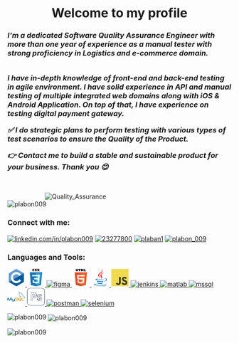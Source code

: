 <h1 align="center">Welcome to my profile</h1>
<h3 align="Left"><i>I'm a dedicated Software Quality Assurance Engineer with more than one year of experience as a manual tester with strong proficiency in Logistics and e-commerce domain.

<br>I have in-depth knowledge of front-end and back-end testing in agile environment. I have solid experience in API and manual testing of multiple integrated web domains along with iOS & Android Application. On top of that, I have experience on testing digital payment gateway.

✅ I do strategic plans to perform testing with various types of test scenarios to ensure the Quality of the Product.

👉 Contact me to build a stable and sustainable product for your business. Thank you 😊</i></h3> <br>

<img align="right" alt="Quality_Assurance" width="420" src="https://www.specbee.com/sites/default/files/inline-images/Software-Testing.jpg">

<p align="left"> <img src="https://komarev.com/ghpvc/?username=plabon009&label=Profile%20views&color=0e75b6&style=flat" alt="plabon009" /> </p>

<h3 align="left">Connect with me:</h3>
<p align="left">
<a href="https://linkedin.com/in/linkedin.com/in/plabon009" target="blank"><img align="center" src="https://raw.githubusercontent.com/rahuldkjain/github-profile-readme-generator/master/src/images/icons/Social/linked-in-alt.svg" alt="linkedin.com/in/plabon009" height="30" width="40" /></a>
<a href="https://stackoverflow.com/users/23277800" target="blank"><img align="center" src="https://raw.githubusercontent.com/rahuldkjain/github-profile-readme-generator/master/src/images/icons/Social/stack-overflow.svg" alt="23277800" height="30" width="40" /></a>
<a href="https://fb.com/plaban1" target="blank"><img align="center" src="https://raw.githubusercontent.com/rahuldkjain/github-profile-readme-generator/master/src/images/icons/Social/facebook.svg" alt="plaban1" height="30" width="40" /></a>
<a href="https://instagram.com/plabon_009" target="blank"><img align="center" src="https://raw.githubusercontent.com/rahuldkjain/github-profile-readme-generator/master/src/images/icons/Social/instagram.svg" alt="plabon_009" height="30" width="40" /></a>
</p>

<h3 align="left">Languages and Tools:</h3>
<p align="left"> <a href="https://www.cprogramming.com/" target="_blank" rel="noreferrer"> <img src="https://raw.githubusercontent.com/devicons/devicon/master/icons/c/c-original.svg" alt="c" width="40" height="40"/> </a> <a href="https://www.w3schools.com/css/" target="_blank" rel="noreferrer"> <img src="https://raw.githubusercontent.com/devicons/devicon/master/icons/css3/css3-original-wordmark.svg" alt="css3" width="40" height="40"/> </a> <a href="https://www.figma.com/" target="_blank" rel="noreferrer"> <img src="https://www.vectorlogo.zone/logos/figma/figma-icon.svg" alt="figma" width="40" height="40"/> </a> <a href="https://www.w3.org/html/" target="_blank" rel="noreferrer"> <img src="https://raw.githubusercontent.com/devicons/devicon/master/icons/html5/html5-original-wordmark.svg" alt="html5" width="40" height="40"/> </a> <a href="https://www.java.com" target="_blank" rel="noreferrer"> <img src="https://raw.githubusercontent.com/devicons/devicon/master/icons/java/java-original.svg" alt="java" width="40" height="40"/> </a> <a href="https://developer.mozilla.org/en-US/docs/Web/JavaScript" target="_blank" rel="noreferrer"> <img src="https://raw.githubusercontent.com/devicons/devicon/master/icons/javascript/javascript-original.svg" alt="javascript" width="40" height="40"/> </a> <a href="https://www.jenkins.io" target="_blank" rel="noreferrer"> <img src="https://www.vectorlogo.zone/logos/jenkins/jenkins-icon.svg" alt="jenkins" width="40" height="40"/> </a> <a href="https://www.mathworks.com/" target="_blank" rel="noreferrer"> <img src="https://upload.wikimedia.org/wikipedia/commons/2/21/Matlab_Logo.png" alt="matlab" width="40" height="40"/> </a> <a href="https://www.microsoft.com/en-us/sql-server" target="_blank" rel="noreferrer"> <img src="https://www.svgrepo.com/show/303229/microsoft-sql-server-logo.svg" alt="mssql" width="40" height="40"/> </a> <a href="https://www.mysql.com/" target="_blank" rel="noreferrer"> <img src="https://raw.githubusercontent.com/devicons/devicon/master/icons/mysql/mysql-original-wordmark.svg" alt="mysql" width="40" height="40"/> </a> <a href="https://www.photoshop.com/en" target="_blank" rel="noreferrer"> <img src="https://raw.githubusercontent.com/devicons/devicon/master/icons/photoshop/photoshop-line.svg" alt="photoshop" width="40" height="40"/> </a> <a href="https://postman.com" target="_blank" rel="noreferrer"> <img src="https://www.vectorlogo.zone/logos/getpostman/getpostman-icon.svg" alt="postman" width="40" height="40"/> </a> <a href="https://www.selenium.dev" target="_blank" rel="noreferrer"> <img src="https://raw.githubusercontent.com/detain/svg-logos/780f25886640cef088af994181646db2f6b1a3f8/svg/selenium-logo.svg" alt="selenium" width="40" height="40"/> </a> </p>

<p><img align="left" src="https://github-readme-stats.vercel.app/api/top-langs?username=plabon009&show_icons=true&locale=en&layout=compact" alt="plabon009" /></p>

<p>&nbsp;<img align="center" src="https://github-readme-stats.vercel.app/api?username=plabon009&show_icons=true&locale=en" alt="plabon009" /></p>

<p><img align="center" src="https://github-readme-streak-stats.herokuapp.com/?user=plabon009&" alt="plabon009" /></p>
